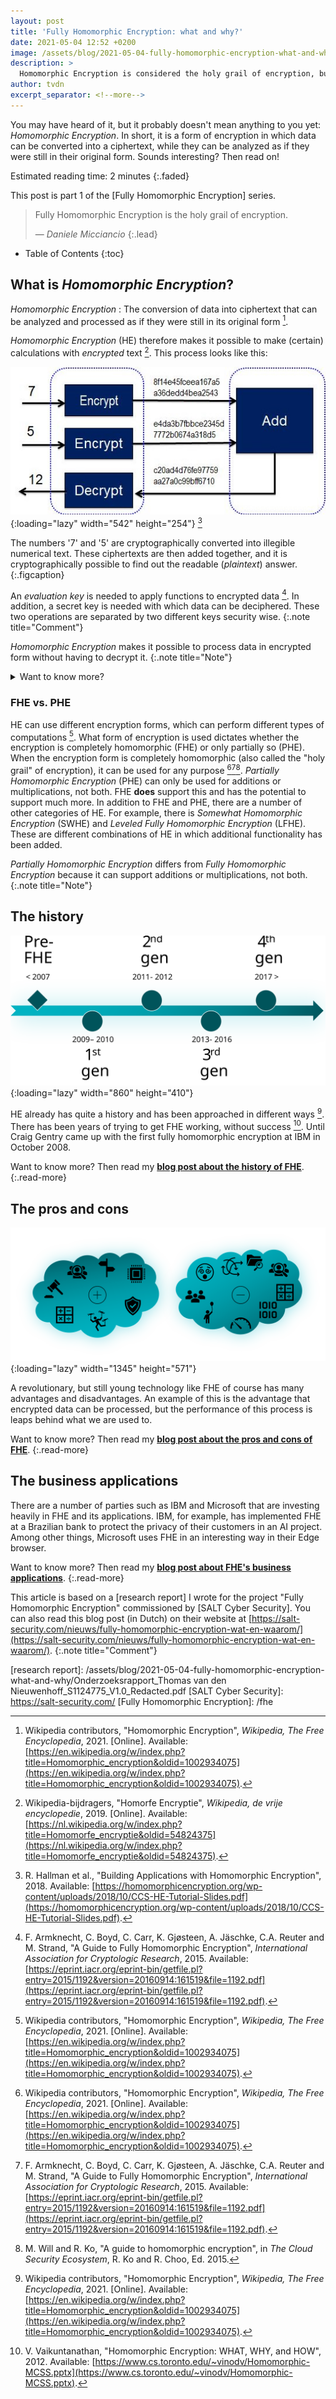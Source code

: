 ```yaml
---
layout: post
title: 'Fully Homomorphic Encryption: what and why?'
date: 2021-05-04 12:52 +0200
image: /assets/blog/2021-05-04-fully-homomorphic-encryption-what-and-why/cover.svg
description: >
  Homomorphic Encryption is considered the holy grail of encryption, but what is it and how can it be used?
author: tvdn
excerpt_separator: <!--more-->
---
```


You may have heard of it, but it probably doesn't mean anything to you yet: _Homomorphic Encryption_. In short, it is a form of encryption in which data can be converted into a ciphertext, while they can be analyzed as if they were still in their original form. Sounds interesting? Then read on!

Estimated reading time: 2 minutes
{:.faded}

<!--more-->

This post is part 1 of the [Fully Homomorphic Encryption] series.

> Fully Homomorphic Encryption is the holy grail of encryption.
>
> &mdash; <cite>Daniele Micciancio</cite>
{:.lead}

- Table of Contents
{:toc}

## What is _Homomorphic Encryption_?

_Homomorphic Encryption_
: The conversion of data into ciphertext that can be analyzed and processed as if they were still in its original form [^wiki2021].

_Homomorphic Encryption_ (HE) therefore makes it possible to make (certain) calculations with _encrypted_ text [^wiki2019]. This process looks like this:

![heprocdiag]{:loading="lazy" width="542" height="254"} [^hall2018]

The numbers '7' and '5' are cryptographically converted into illegible numerical text. These ciphertexts are then added together, and it is cryptographically possible to find out the readable (_plaintext_) answer.
{:.figcaption}

An _evaluation key_ is needed to apply functions to encrypted data [^armk2015]. In addition, a secret key is needed with which data can be deciphered. These two operations are separated by two different keys security wise.
{:.note title="Comment"}

_Homomorphic Encryption_ makes it possible to process data in encrypted form without having to decrypt it.
{:.note title="Note"}

<details>
  <summary class="accordion">Want to know more?</summary>
  <div style="position:relative;padding-top:56.25%;">
    <iframe style="position:absolute;top:0;left:0;width:100%;height:100%;" src="https://www.youtube-nocookie.com/embed/5Mhbaeuv5fk" title="YouTube video player" frameborder="0" allow="accelerometer; autoplay; clipboard-write; encrypted-media; gyroscope; picture-in-picture" allowfullscreen loading="lazy"></iframe>
  </div>
</details>

### FHE vs. PHE

HE can use different encryption forms, which can perform different types of computations [^wiki2021]. What form of encryption is used dictates whether the encryption is completely homomorphic (FHE) or only partially so (PHE). When the encryption form is completely homomorphic (also called the "holy grail" of encryption), it can be used for any purpose [^wiki2021][^armk2015][^will2015]. _Partially Homomorphic Encryption_ (PHE) can only be used for additions or multiplications, not both. FHE **does** support this and has the potential to support much more. In addition to FHE and PHE, there are a number of other categories of HE. For example, there is _Somewhat Homomorphic Encryption_ (SWHE) and _Leveled Fully Homomorphic Encryption_ (LFHE). These are different combinations of HE in which additional functionality has been added.

_Partially Homomorphic Encryption_ differs from _Fully Homomorphic Encryption_ because it can support additions or multiplications, not both.
{:.note title="Note"}

## The history

![fhehist]{:loading="lazy" width="860" height="410"}

HE already has quite a history and has been approached in different ways [^wiki2021]. There has been years of trying to get FHE working, without success [^vaik2012]. Until Craig Gentry came up with the first fully homomorphic encryption at IBM in October 2008.

Want to know more? Then read my [**blog post about the history of FHE**](/fhe/2021-05-27-homomorphic-encryption-history).
{:.read-more}

## The pros and cons

![fheprocon]{:loading="lazy" width="1345" height="571"}

A revolutionary, but still young technology like FHE of course has many advantages and disadvantages. An example of this is the advantage that encrypted data can be processed, but the performance of this process is leaps behind what we are used to.

Want to know more? Then read my [**blog post about the pros and cons of FHE**](/fhe/_posts/2021-11-14-fully-homomorphic-encryption-pro-con).
{:.read-more}

## The business applications

There are a number of parties such as IBM and Microsoft that are investing heavily in FHE and its applications. IBM, for example, has implemented FHE at a Brazilian bank to protect the privacy of their customers in an AI project. Among other things, Microsoft uses FHE in an interesting way in their Edge browser.

Want to know more? Then read my [**blog post about FHE's business applications**](/fhe/_posts/2021-11-15-homomorphic-encryption-applications).
{:.read-more}

This article is based on a [research report] I wrote for the project "Fully Homomorphic Encryption" commissioned by [SALT Cyber Security]. You can also read this blog post (in Dutch) on their website at [https://salt-security.com/nieuws/fully-homomorphic-encryption-wat-en-waarom/](https://salt-security.com/nieuws/fully-homomorphic-encryption-wat-en-waarom/).
{:.note title="Comment"}

<!-- Sources -->

[^wiki2021]: Wikipedia contributors, "Homomorphic Encryption", _Wikipedia, The Free Encyclopedia_, 2021. [Online]. Available: [https://en.wikipedia.org/w/index.php?title=Homomorphic_encryption&oldid=1002934075](https://en.wikipedia.org/w/index.php?title=Homomorphic_encryption&oldid=1002934075).
[^wiki2019]: Wikipedia-bijdragers, "Homorfe Encryptie", _Wikipedia, de vrije encyclopedie_, 2019. [Online]. Available: [https://nl.wikipedia.org/w/index.php?title=Homomorfe_encryptie&oldid=54824375](https://nl.wikipedia.org/w/index.php?title=Homomorfe_encryptie&oldid=54824375).
[^hall2018]: R. Hallman et al., "Building Applications with Homomorphic Encryption", 2018. Available: [https://homomorphicencryption.org/wp-content/uploads/2018/10/CCS-HE-Tutorial-Slides.pdf](https://homomorphicencryption.org/wp-content/uploads/2018/10/CCS-HE-Tutorial-Slides.pdf).
[^armk2015]: F. Armknecht, C. Boyd, C. Carr, K. Gjøsteen, A. Jäschke, C.A. Reuter and M. Strand, "A Guide to Fully Homomorphic Encryption", _International Association for Cryptologic Research_, 2015. Available: [https://eprint.iacr.org/eprint-bin/getfile.pl?entry=2015/1192&version=20160914:161519&file=1192.pdf](https://eprint.iacr.org/eprint-bin/getfile.pl?entry=2015/1192&version=20160914:161519&file=1192.pdf).
[^will2015]: M. Will and R. Ko, "A guide to homomorphic encryption", in _The Cloud Security Ecosystem_, R. Ko and R. Choo, Ed. 2015.
[^vaik2012]: V. Vaikuntanathan, "Homomorphic Encryption: WHAT, WHY, and HOW", 2012. Available: [https://www.cs.toronto.edu/~vinodv/Homomorphic-MCSS.pptx](https://www.cs.toronto.edu/~vinodv/Homomorphic-MCSS.pptx).

<!-- Pictures -->

[heprocdiag]: /assets/blog/2021-05-04-fully-homomorphic-encryption-what-and-why/heprocdiag.jpg
[fhehist]: /assets/blog/2021-05-27-homomorphic-encryption-history/fhehist.svg
[fheprocon]: /assets/blog/2021-11-14-fully-homomorphic-encryption-pro-con/fheprocon.svg

<!-- Links -->

[research report]: /assets/blog/2021-05-04-fully-homomorphic-encryption-what-and-why/Onderzoeksrapport_Thomas van den Nieuwenhoff_S1124775_V1.0_Redacted.pdf
[SALT Cyber Security]: https://salt-security.com/
[Fully Homomorphic Encryption]: /fhe
